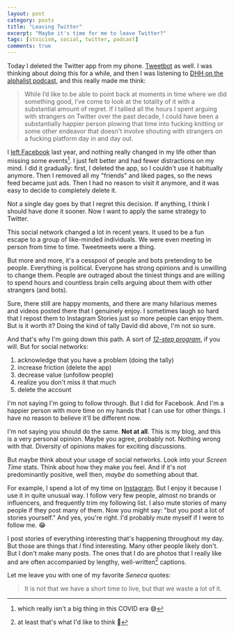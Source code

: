 ```yaml
---
layout: post
category: posts
title: "Leaving Twitter"
excerpt: "Maybe it's time for me to leave Twitter?"
tags: [stoicism, social, twitter, podcast]
comments: true
---
```


Today I deleted the Twitter app from my phone. [Tweetbot](https://tapbots.com/tweetbot/) as well. I was thinking about doing this for a while, and then I was listening to [DHH on the alphalist podcast](https://alphalist.com/podcast/45-david-heinemeier-hansson-ruby-on-rails-creator-and-cto-at-basecamp-and-hey), and this really made me think:

>While I’d like to be able to point back at moments in time where we did something good, I’ve come to look at the totality of it with a substantial amount of regret. If I tallied all the hours I spent arguing with strangers on Twitter over the past decade, I could have been a substantially happier person plowing that time into fucking knitting or some other endeavor that doesn't involve shouting with strangers on a fucking platform day in and day out.

I [left Facebook](/posts/2021/12/29/year-in-review/#writing) last year, and nothing really changed in my life other than missing some events[^1]. I just felt better and had fewer distractions on my mind. I did it gradually: first, I deleted the app, so I couldn't use it habitually anymore. Then I removed all my "friends" and liked pages, so the news feed became just ads. Then I had no reason to visit it anymore, and it was easy to decide to completely delete it.

Not a single day goes by that I regret this decision. If anything, I think I should have done it sooner. Now I want to apply the same strategy to Twitter.

This social network changed a lot in recent years. It used to be a fun escape to a group of like-minded individuals. We were even meeting in person from time to time. Tweetmeets were a thing.

But more and more, it's a cesspool of people and bots pretending to be people. Everything is political. Everyone has strong opinions and is unwilling to change them. People are outraged about the tiniest things and are willing to spend hours and countless brain cells arguing about them with other strangers (and bots).

Sure, there still are happy moments, and there are many hilarious memes and videos posted there that I genuinely enjoy. I sometimes laugh so hard that I repost them to Instagram Stories just so more people can enjoy them. But is it worth it? Doing the kind of tally David did above, I'm not so sure.

And that's why I'm going down this path. A sort of [_12-step program_](https://en.wikipedia.org/wiki/Twelve-step_program), if you will. But for social networks:
1. acknowledge that you have a problem (doing the tally)
2. increase friction (delete the app)
3. decrease value (unfollow people)
4. realize you don't miss it that much
5. delete the account

I'm not saying I'm going to follow through. But I did for Facebook. And I'm a happier person with more time on my hands that I can use for other things. I have no reason to believe it'll be different now.

I'm not saying you should do the same. **Not at all**. This is my blog, and this is a very personal opinion. Maybe you agree, probably not. Nothing wrong with that. Diversity of opinions makes for exciting discussions.

But maybe think about your usage of social networks. Look into your _Screen Time_ stats. Think about how they make you feel. And if it's not predominantly positive, well then, _maybe_ do something about that.

For example, I spend a lot of my time on [Instagram](http://instagram.com/miharekar/). But I enjoy it because I use it in quite unusual way. I follow very few people, almost no brands or influencers, and frequently trim my following list. I also mute stories of many people if they post many of them. Now you might say: "but you post a lot of stories yourself." And yes, you're right. I'd probably mute myself if I were to follow me. 😂

I post stories of everything interesting that's happening throughout my day. But those are things that _I_ find interesting. Many other people likely don't. But I don't make many posts. The ones that I do are photos that I really like and are often accompanied by lengthy, well-written[^2] captions.

Let me leave you with one of my favorite _Seneca_ quotes:

>It is not that we have a short time to live, but that we waste a lot of it.

[^1]: which really isn't a big thing in this COVID era 😅
[^2]: at least that's what I'd like to think 😬
